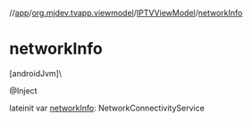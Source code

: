 //[app](../../../index.md)/[org.mjdev.tvapp.viewmodel](../index.md)/[IPTVViewModel](index.md)/[networkInfo](network-info.md)

# networkInfo

[androidJvm]\

@Inject

lateinit var [networkInfo](network-info.md): NetworkConnectivityService
